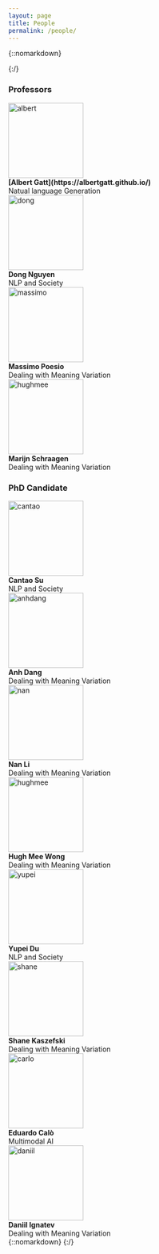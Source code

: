 ```yaml
---
layout: page
title: People
permalink: /people/
---
```



<!-- <img src="{{ 'assets/images/anhdang.jpg' | relative_url }}" class="img-thumbnail" alt="anh2"> -->
{::nomarkdown}
<div class="container style="margin-top: 60px; margin-bottom: 60px; padding-left: 200px; padding-right: 200px;"">
{:/}
  <h3>Professors</h3>

  <!-- First row -->
  <div class="row text-center">
    <!-- Person 1 -->
    <div class="col-md-6 mb-4">
      <img src="{{ 'assets/images/albert.jpg' | relative_url }}" class="img-thumbnail rounded"
           style="width: 150px; height: 150px; object-fit: cover;" alt="albert">
      <div class="mt-2 p-2 rounded bg-light">
        <strong>[Albert Gatt](https://albertgatt.github.io/)</strong><br>
        Natual language Generation
      </div>
    </div>
    <div class="col-md-6 mb-4">
      <img src="{{ 'assets/images/dongnguyen.jpg' | relative_url }}" class="img-thumbnail rounded"
           style="width: 150px; height: 150px; object-fit: cover;" alt="dong">
      <div class="mt-2 p-2 rounded bg-light">
        <strong>Dong Nguyen</strong><br>
        NLP and Society
      </div>
    </div>
  </div>
  <div class="row text-center">
    <!-- Person 3 -->
    <div class="col-md-6 mb-4">
      <img src="{{ 'assets/images/massimo2.jpg' | relative_url }}" class="img-thumbnail rounded"
           style="width: 150px; height: 150px; object-fit: cover;" alt="massimo">
      <div class="mt-2 p-2 rounded bg-light">
        <strong>Massimo Poesio</strong><br>
        Dealing with Meaning Variation
      </div>
    </div>
    <div class="col-md-6 mb-4">
      <img src="{{ 'assets/images/hughmee.jpg' | relative_url }}" class="img-thumbnail rounded"
           style="width: 150px; height: 150px; object-fit: cover;" alt="hughmee">
      <div class="mt-2 p-2 rounded bg-light">
        <strong>Marijn Schraagen</strong><br>
        Dealing with Meaning Variation
      </div>
    </div>
  </div>

  <h3>PhD Candidate</h3>

  <!-- First row -->
  <div class="row text-center">
    <!-- Person 1 -->
    <div class="col-md-6 mb-4">
      <img src="{{ 'assets/images/cantao.jpg' | relative_url }}" class="img-thumbnail rounded"
           style="width: 150px; height: 150px; object-fit: cover;" alt="cantao">
      <div class="mt-2 p-2 rounded bg-light">
        <strong>Cantao Su</strong><br>
        NLP and Society
      </div>
    </div>
    <div class="col-md-6 mb-4">
      <img src="{{ 'assets/images/anhdang.jpg' | relative_url }}" class="img-thumbnail rounded"
           style="width: 150px; height: 150px; object-fit: cover;" alt="anhdang">
      <div class="mt-2 p-2 rounded bg-light">
        <strong>Anh Dang</strong><br>
        Dealing with Meaning Variation
      </div>
    </div>
  </div>
  <div class="row text-center">
    <!-- Person 3 -->
    <div class="col-md-6 mb-4">
      <img src="{{ 'assets/images/nanli.jpg' | relative_url }}" class="img-thumbnail rounded"
           style="width: 150px; height: 150px; object-fit: cover;" alt="nan">
      <div class="mt-2 p-2 rounded bg-light">
        <strong>Nan Li</strong><br>
        Dealing with Meaning Variation
      </div>
    </div>
    <div class="col-md-6 mb-4">
      <img src="{{ 'assets/images/hughmee.jpg' | relative_url }}" class="img-thumbnail rounded"
           style="width: 150px; height: 150px; object-fit: cover;" alt="hughmee">
      <div class="mt-2 p-2 rounded bg-light">
        <strong>Hugh Mee Wong</strong><br>
        Dealing with Meaning Variation
      </div>
    </div>
  </div>
  <div class="row text-center">
    <!-- Person 3 -->
    <div class="col-md-6 mb-4">
      <img src="{{ 'assets/images/yupei.jpg' | relative_url }}" class="img-thumbnail rounded"
           style="width: 150px; height: 150px; object-fit: cover;" alt="yupei">
      <div class="mt-2 p-2 rounded bg-light">
        <strong>Yupei Du</strong><br>
        NLP and Society
      </div>
    </div>
    <div class="col-md-6 mb-4">
      <img src="{{ 'assets/images/shane.jpg' | relative_url }}" class="img-thumbnail rounded"
           style="width: 150px; height: 150px; object-fit: cover;" alt="shane">
      <div class="mt-2 p-2 rounded bg-light">
        <strong>Shane Kaszefski</strong><br>
        Dealing with Meaning Variation
      </div>
    </div>
  </div>  
  <div class="row text-center">
    <div class="col-md-6 mb-4">
      <img src="{{ 'assets/images/carlo.jpg' | relative_url }}" class="img-thumbnail rounded"
           style="width: 150px; height: 150px; object-fit: cover;" alt="carlo">
      <div class="mt-2 p-2 rounded bg-light">
        <strong>Eduardo Calò</strong><br>
        Multimodal AI
      </div>
    </div>
    <div class="col-md-6 mb-4">
      <img src="{{ 'assets/images/daniil.jpg' | relative_url }}" class="img-thumbnail rounded"
           style="width: 150px; height: 150px; object-fit: cover;" alt="daniil">
      <div class="mt-2 p-2 rounded bg-light">
        <strong>Daniil Ignatev</strong><br>
        Dealing with Meaning Variation
      </div>
    </div>
  </div>  
</div>
{::nomarkdown}
</div>
{:/}
